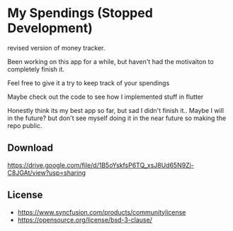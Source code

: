 # My Spendings (Stopped Development)

revised version of money tracker.

Been working on this app for a while, but haven't had the motivaiton to completely finish it. 

Feel free to give it a try to keep track of your spendings

Maybe check out the code to see how I implemented stuff in flutter

Honestly think its my best app so far, but sad I didn't finish it.. Maybe I will in the future? but don't see myself doing it in the near future so making the repo public.

## Download
https://drive.google.com/file/d/1B5oYskfsP6TQ_xsJ8Ud65N9Zj-C8JGAt/view?usp=sharing

## License
- https://www.syncfusion.com/products/communitylicense
- https://opensource.org/license/bsd-3-clause/
